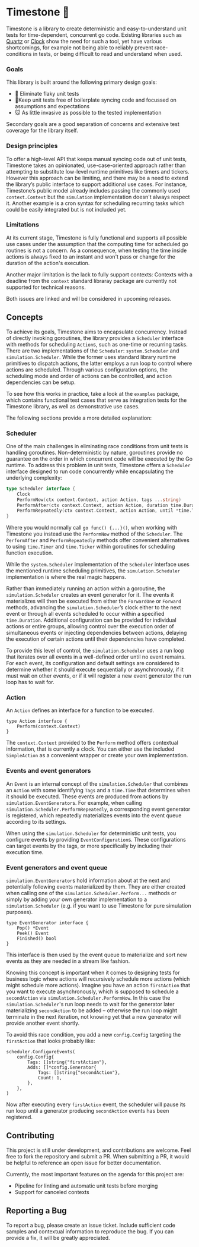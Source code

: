 # Timestone 🗿

Timestone is a library to create deterministic and easy-to-understand unit tests for time-dependent, concurrent go 
code. Existing libraries such as [Quartz](https://github.com/coder/quartz) or [Clock](https://github.com/benbjohnson/clock) show the need for such a tool, yet have various 
shortcomings, for example not being able to reliably prevent race-conditions in tests, or being difficult to read and 
understand when used.

### Goals

This library is built around the following primary design goals:

- 🤌 Eliminate flaky unit tests
- 🧹Keep unit tests free of boilerplate syncing code and focussed on assumptions and expectations
- 🐭 As little invasive as possible to the tested implementation

Secondary goals are a good separation of concerns and extensive test coverage for the library itself.

### Design principles

To offer a high-level API that keeps manual syncing code out of unit tests, Timestone takes an opinionated, 
use-case-oriented approach rather than attempting to substitute low-level runtime primitives like timers and tickers. 
However this approach can be limiting, and there may be a need to extend the library’s public interface to support 
additional use cases. For instance, Timestone’s public model already includes passing the commonly used 
`context.Context` but the `simulation` implementation doesn't always respect it. Another example is a cron syntax for 
scheduling recurring tasks which could be easily integrated but is not included yet.

### Limitations

At its current stage, Timestone is fully functional and supports all possible use cases under the assumption that the
computing time for scheduled go routines is not a concern. As a consequence, when testing the time inside actions is
always fixed to an instant and won't pass or change for the duration of the action's execution.

Another major limitation is the lack to fully support contexts: Contexts with a deadline from the `context` standard
libraray package are currently not supported for technical reasons.

Both issues are linked and will be considered in upcoming releases.

## Concepts

To achieve its goals, Timestone aims to encapsulate concurrency. Instead of directly invoking goroutines, the library 
provides a `Scheduler` interface with methods for scheduling `Action`s, such as one-time or recurring tasks. There are 
two implementations of the `Scheduler`: `system.Scheduler` and `simulation.Scheduler`. While the former uses standard 
library runtime primitives to dispatch actions, the latter employs a run loop to control where actions are scheduled. 
Through various configuration options, the scheduling mode and order of actions can be controlled, and action 
dependencies can be setup.

To see how this works in practice, take a look at the `examples` package, which contains functional test cases that 
serve as integration tests for the Timestone library, as well as demonstrative use cases.

The following sections provide a more detailed explanation:

### Scheduler

One of the main challenges in eliminating race conditions from unit tests is handling goroutines. Non-deterministic by 
nature, goroutines provide no guarantee on the order in which concurrent code will be executed by the Go runtime. To 
address this problem in unit tests, Timestone offers a `Scheduler` interface designed to run code concurrently while 
encapsulating the underlying complexity:

```go
type Scheduler interface {
    Clock
    PerformNow(ctx context.Context, action Action, tags ...string)
    PerformAfter(ctx context.Context, action Action, duration time.Duration, tags ...string)
    PerformRepeatedly(ctx context.Context, action Action, until *time.Time, interval time.Duration, tags ...string)
}
```

Where you would normally call `go func() {...}()`, when working with Timestone you instead use the `PerformNow` method 
of the `Scheduler`. The `PerformAfter` and `PerformRepeatedly` methods offer convenient alternatives to using 
`time.Timer` and `time.Ticker` within goroutines for scheduling function execution.

While the `system.Scheduler` implementation of the `Scheduler` interface uses the mentioned runtime scheduling 
primitives, the `simulation.Scheduler` implementation is where the real magic happens.

Rather than immediately running an action within a goroutine, the `simulation.Scheduler` creates an event generator for 
it. The events it materializes will then be executed from either the `ForwardOne` or `Forward` methods, advancing the 
`simulation.Scheduler`’s clock either to the next event or through all events scheduled to occur within a specified 
`time.Duration`. Additional configuration can be provided for individual actions or entire groups, allowing control over 
the execution order of simultaneous events or injecting dependencies between actions, delaying the execution of certain 
actions until their dependencies have completed.

To provide this level of control, the `simulation.Scheduler` uses a run loop that iterates over all events in a 
well-defined order until no event remains. For each event, its configuration and default settings are considered to 
determine whether it should execute sequentially or asynchronously, if it must wait on other events, or if it will 
register a new event generator the run loop has to wait for.

### Action

An `Action` defines an interface for a function to be executed.

```golang
type Action interface {
    Perform(context.Context)
}
```

The `context.Context` provided to the `Perform` method offers contextual information, that is currently a clock. You can 
either use the included `SimpleAction` as a convenient wrapper or create your own implementation.

### Events and event generators

An `Event` is an internal concept of the `simulation.Scheduler` that combines an `Action` with some identifying `Tags` 
and a `time.Time` that determines when it should be executed. These events are produced from actions by 
`simulation.EventGenerator`s. For example, when calling `simulation.Scheduler.PerformRepeatedly`, a corresponding event 
generator is registered, which repeatedly materializes events into the event queue according to its settings.

When using the `simulation.Scheduler` for deterministic unit tests, you configure events by providing 
`EventConfiguration`s. These configurations can target events by the tags, or more specifically by including their 
 execution time.

### Event generators and event queue

`simulation.EventGenerator`s hold information about at the next and potentially following events materialized by them. 
They are either created when calling one of the `simulation.Scheduler.Perform...` methods or simply by adding 
your own generator implementation to a `simulation.Scheduler` (e.g. if you want to use Timestone for pure simulation 
purposes).

```golang
type EventGenerator interface {
    Pop() *Event
    Peek() Event
    Finished() bool
}
```

This interface is then used by the event queue to materialize and sort new events as they are needed in a stream like
fashion.

Knowing this concept is important when it comes to designing tests for business logic where actions will recursively 
schedule more actions (which might schedule more actions). Imagine you have an action `firstAction` that you want to 
execute asynchronously, which is supposed to schedule a `secondAction` via `simulation.Scheduler.PerformNow`. 
In this case the `simulation.Scheduler`'s run loop needs to wait for the generator later materializing 
`secondAction` to be added – otherwise the run loop might terminate in the next iteration, not knowing yet that a new 
generator will provide another event shortly.

To avoid this race condition, you add a new `config.Config` targeting the `firstAction` that looks probably 
like:

```golang
scheduler.ConfigureEvents(
    config.Config{
        Tags: []string{"firstAction"},
        Adds: []*config.Generator{
            Tags: []string{"secondAction"},
            Count: 1,
        },
    },
)
```

Now after executing every `firstAction` event, the scheduler will pause its run loop until a generator producing 
`secondAction` events has been registered.

## Contributing

This project is still under development, and contributions are welcome. Feel free to fork the repository and submit a PR. 
When submitting a PR, it would be helpful to reference an open issue for better documentation.

Currently, the most important features on the agenda for this project are:
- Pipeline for linting and automatic unit tests before merging
- Support for canceled contexts

## Reporting a Bug

To report a bug, please create an issue ticket. Include sufficient code samples and contextual information to reproduce 
the bug. If you can provide a fix, it will be greatly appreciated.



